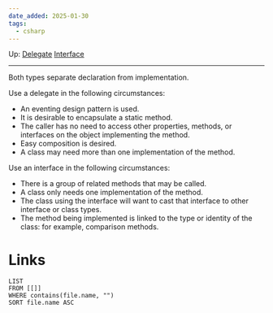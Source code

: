 ```yaml
---
date_added: 2025-01-30
tags:
  - csharp
---
```

Up: [Delegate](Delegate.md) [Interface](Interface.md)
___
 Both types separate declaration from implementation.
 
 Use a delegate in the following circumstances:
- An eventing design pattern is used.
- It is desirable to encapsulate a static method.
- The caller has no need to access other properties, methods, or interfaces on the object implementing the method.
- Easy composition is desired.
- A class may need more than one implementation of the method.
    

Use an interface in the following circumstances:
- There is a group of related methods that may be called.
- A class only needs one implementation of the method.
- The class using the interface will want to cast that interface to other interface or class types.
- The method being implemented is linked to the type or identity of the class: for example, comparison methods.
# Links
```dataview
LIST
FROM [[]]
WHERE contains(file.name, "")
SORT file.name ASC
```
